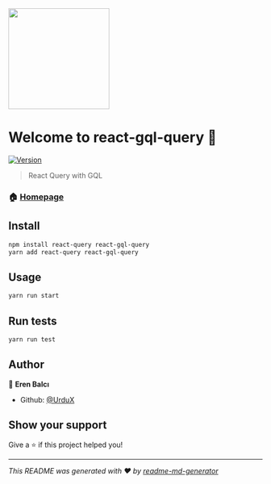 <img src="https://user-images.githubusercontent.com/46889813/106451545-c7cef300-6497-11eb-80d9-e51c9fc3cd33.png" heigt="200" width="200"/>

# Welcome to react-gql-query 👋
[![Version](https://img.shields.io/npm/v/react-gql-query.svg)](https://www.npmjs.com/package/react-gql-query)

> React Query with GQL 

### 🏠 [Homepage](https://github.com/UrduX/react-gql-query)

## Install

```sh
npm install react-query react-gql-query
yarn add react-query react-gql-query
```

## Usage

```sh
yarn run start
```

## Run tests

```sh
yarn run test
```

## Author

👤 **Eren Balcı**

* Github: [@UrduX](https://github.com/UrduX)

## Show your support

Give a ⭐️ if this project helped you!


***
_This README was generated with ❤️ by [readme-md-generator](https://github.com/kefranabg/readme-md-generator)_
